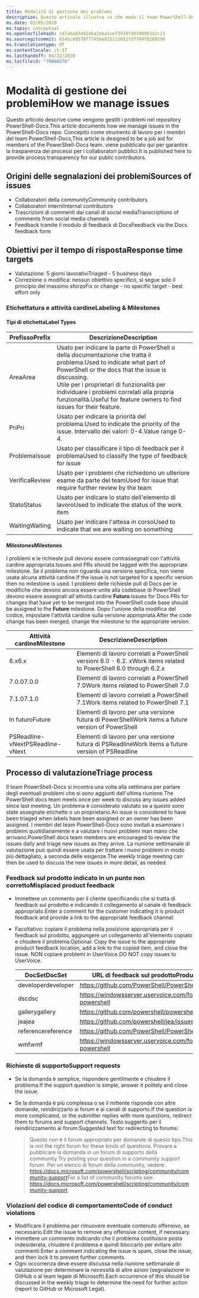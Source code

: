```yaml
---
title: Modalità di gestione dei problemi
description: Questo articolo illustra in che modo il team PowerShell-Docs gestisce le richieste pull.
ms.date: 03/05/2020
ms.topic: conceptual
ms.openlocfilehash: cd7aba83d42a6a2eba1ce73910fdd34096342c21
ms.sourcegitcommit: 6545c60578f7745be015111052fd7769f8289296
ms.translationtype: HT
ms.contentlocale: it-IT
ms.lasthandoff: 04/22/2020
ms.locfileid: "79060276"
---
```

# <a name="how-we-manage-issues"></a><span data-ttu-id="eda11-103">Modalità di gestione dei problemi</span><span class="sxs-lookup"><span data-stu-id="eda11-103">How we manage issues</span></span>

<span data-ttu-id="eda11-104">Questo articolo descrive come vengono gestiti i problemi nel repository PowerShell-Docs.</span><span class="sxs-lookup"><span data-stu-id="eda11-104">This article documents how we manage issues in the PowerShell-Docs repo.</span></span> <span data-ttu-id="eda11-105">Concepito come strumento di lavoro per i membri del team PowerShell-Docs,</span><span class="sxs-lookup"><span data-stu-id="eda11-105">This article is designed to be a job aid for members of the PowerShell-Docs team.</span></span> <span data-ttu-id="eda11-106">viene pubblicato qui per garantire la trasparenza dei processi per i collaboratori pubblici.</span><span class="sxs-lookup"><span data-stu-id="eda11-106">It is published here to provide process transparency for our public contributors.</span></span>

## <a name="sources-of-issues"></a><span data-ttu-id="eda11-107">Origini delle segnalazioni dei problemi</span><span class="sxs-lookup"><span data-stu-id="eda11-107">Sources of issues</span></span>

- <span data-ttu-id="eda11-108">Collaboratori della community</span><span class="sxs-lookup"><span data-stu-id="eda11-108">Community contributors</span></span>
- <span data-ttu-id="eda11-109">Collaboratori interni</span><span class="sxs-lookup"><span data-stu-id="eda11-109">Internal contributors</span></span>
- <span data-ttu-id="eda11-110">Trascrizioni di commenti dai canali di social media</span><span class="sxs-lookup"><span data-stu-id="eda11-110">Transcriptions of comments from social media channels</span></span>
- <span data-ttu-id="eda11-111">Feedback tramite il modulo di feedback di Docs</span><span class="sxs-lookup"><span data-stu-id="eda11-111">Feedback via the Docs feedback form</span></span>

## <a name="response-time-targets"></a><span data-ttu-id="eda11-112">Obiettivi per il tempo di risposta</span><span class="sxs-lookup"><span data-stu-id="eda11-112">Response time targets</span></span>

- <span data-ttu-id="eda11-113">Valutazione: 5 giorni lavorativi</span><span class="sxs-lookup"><span data-stu-id="eda11-113">Triaged - 5 business days</span></span>
- <span data-ttu-id="eda11-114">Correzione o modifica: nessun obiettivo specifico, si segue solo il principio del massimo sforzo</span><span class="sxs-lookup"><span data-stu-id="eda11-114">Fix or change - no specific target - best effort only</span></span>

### <a name="labeling--milestones"></a><span data-ttu-id="eda11-115">Etichettatura e attività cardine</span><span class="sxs-lookup"><span data-stu-id="eda11-115">Labeling & Milestones</span></span>

#### <a name="label-types"></a><span data-ttu-id="eda11-116">Tipi di etichetta</span><span class="sxs-lookup"><span data-stu-id="eda11-116">Label Types</span></span>

|<span data-ttu-id="eda11-117">Prefisso</span><span class="sxs-lookup"><span data-stu-id="eda11-117">Prefix</span></span>  | <span data-ttu-id="eda11-118">Descrizione</span><span class="sxs-lookup"><span data-stu-id="eda11-118">Description</span></span>                                                         |
|------- | --------------------------------------------------------------------|
|<span data-ttu-id="eda11-119">Area</span><span class="sxs-lookup"><span data-stu-id="eda11-119">Area</span></span>    | <span data-ttu-id="eda11-120">Usato per indicare la parte di PowerShell o della documentazione che tratta il problema.</span><span class="sxs-lookup"><span data-stu-id="eda11-120">Used to indicate what part of PowerShell or the docs that the issue is discussing.</span></span><br><span data-ttu-id="eda11-121">Utile per i proprietari di funzionalità per individuare i problemi correlati alla propria funzionalità.</span><span class="sxs-lookup"><span data-stu-id="eda11-121">Useful for feature owners to find issues for their feature.</span></span>|
|<span data-ttu-id="eda11-122">Pri</span><span class="sxs-lookup"><span data-stu-id="eda11-122">Pri</span></span>     | <span data-ttu-id="eda11-123">Usato per indicare la priorità del problema.</span><span class="sxs-lookup"><span data-stu-id="eda11-123">Used to indicate the priority of the issue.</span></span> <span data-ttu-id="eda11-124">Intervallo dei valori: 0-4.</span><span class="sxs-lookup"><span data-stu-id="eda11-124">Value range 0-4.</span></span>        |
|<span data-ttu-id="eda11-125">Problema</span><span class="sxs-lookup"><span data-stu-id="eda11-125">Issue</span></span>   | <span data-ttu-id="eda11-126">Usato per classificare il tipo di feedback per il problema</span><span class="sxs-lookup"><span data-stu-id="eda11-126">Used to classify the type of feedback for issue</span></span>                     |
|<span data-ttu-id="eda11-127">Verifica</span><span class="sxs-lookup"><span data-stu-id="eda11-127">Review</span></span>  | <span data-ttu-id="eda11-128">Usato per i problemi che richiedono un ulteriore esame da parte del team</span><span class="sxs-lookup"><span data-stu-id="eda11-128">Used for issue that require further review by the team</span></span>              |
|<span data-ttu-id="eda11-129">Stato</span><span class="sxs-lookup"><span data-stu-id="eda11-129">Status</span></span>  | <span data-ttu-id="eda11-130">Usato per indicare lo stato dell'elemento di lavoro</span><span class="sxs-lookup"><span data-stu-id="eda11-130">Used to indicate the status of the work item</span></span>                        |
|<span data-ttu-id="eda11-131">Waiting</span><span class="sxs-lookup"><span data-stu-id="eda11-131">Waiting</span></span> | <span data-ttu-id="eda11-132">Usato per indicare l'attesa in corso</span><span class="sxs-lookup"><span data-stu-id="eda11-132">Used to indicate that we are waiting on something</span></span>                   |

#### <a name="milestones"></a><span data-ttu-id="eda11-133">Milestones</span><span class="sxs-lookup"><span data-stu-id="eda11-133">Milestones</span></span>

<span data-ttu-id="eda11-134">I problemi e le richieste pull devono essere contrassegnati con l'attività cardine appropriata.</span><span class="sxs-lookup"><span data-stu-id="eda11-134">Issues and PRs should be tagged with the appropriate milestone.</span></span> <span data-ttu-id="eda11-135">Se il problema non riguarda una versione specifica, non viene usata alcuna attività cardine.</span><span class="sxs-lookup"><span data-stu-id="eda11-135">If the issue is not targeted for a specific version then no milestone is used.</span></span> <span data-ttu-id="eda11-136">I problemi delle richieste pull di Docs per le modifiche che devono ancora essere unite alla codebase di PowerShell devono essere assegnati all'attività cardine **Futuro**.</span><span class="sxs-lookup"><span data-stu-id="eda11-136">Issues for Docs PRs for changes that have yet to be merged into the PowerShell code base should be assigned to the **Future** milestone.</span></span> <span data-ttu-id="eda11-137">Dopo l'unione della modifica del codice, impostare l'attività cardine sulla versione appropriata.</span><span class="sxs-lookup"><span data-stu-id="eda11-137">After the code change has been merged, change the milestone to the appropriate version.</span></span>

|    <span data-ttu-id="eda11-138">Attività cardine</span><span class="sxs-lookup"><span data-stu-id="eda11-138">Milestone</span></span>     |                    <span data-ttu-id="eda11-139">Descrizione</span><span class="sxs-lookup"><span data-stu-id="eda11-139">Description</span></span>                     |
| ---------------- | -------------------------------------------------- |
| <span data-ttu-id="eda11-140">6.x</span><span class="sxs-lookup"><span data-stu-id="eda11-140">6.x</span></span>              | <span data-ttu-id="eda11-141">Elementi di lavoro correlati a PowerShell versioni 6.0 - 6.2. x</span><span class="sxs-lookup"><span data-stu-id="eda11-141">Work items related to PowerShell 6.0 through 6.2.x</span></span> |
| <span data-ttu-id="eda11-142">7.0.0</span><span class="sxs-lookup"><span data-stu-id="eda11-142">7.0.0</span></span>            | <span data-ttu-id="eda11-143">Elementi di lavoro correlati a PowerShell 7.0</span><span class="sxs-lookup"><span data-stu-id="eda11-143">Work items related to PowerShell 7.0</span></span>               |
| <span data-ttu-id="eda11-144">7.1.0</span><span class="sxs-lookup"><span data-stu-id="eda11-144">7.1.0</span></span>            | <span data-ttu-id="eda11-145">Elementi di lavoro correlati a PowerShell 7.1</span><span class="sxs-lookup"><span data-stu-id="eda11-145">Work items related to PowerShell 7.1</span></span>               |
| <span data-ttu-id="eda11-146">In futuro</span><span class="sxs-lookup"><span data-stu-id="eda11-146">Future</span></span>           | <span data-ttu-id="eda11-147">Elementi di lavoro per una versione futura di PowerShell</span><span class="sxs-lookup"><span data-stu-id="eda11-147">Work items a future version of PowerShell</span></span>          |
| <span data-ttu-id="eda11-148">PSReadline-vNext</span><span class="sxs-lookup"><span data-stu-id="eda11-148">PSReadline-vNext</span></span> | <span data-ttu-id="eda11-149">Elementi di lavoro per una versione futura di PSReadline</span><span class="sxs-lookup"><span data-stu-id="eda11-149">Work items a future version of PSReadline</span></span>          |

## <a name="triage-process"></a><span data-ttu-id="eda11-150">Processo di valutazione</span><span class="sxs-lookup"><span data-stu-id="eda11-150">Triage process</span></span>

<span data-ttu-id="eda11-151">Il team PowerShell-Docs si incontra una volta alla settimana per parlare degli eventuali problemi che si sono aggiunti dall'ultima riunione.</span><span class="sxs-lookup"><span data-stu-id="eda11-151">The PowerShell docs team meets once per week to discuss any issues added since last meeting.</span></span> <span data-ttu-id="eda11-152">Un problema è considerato valutato se a questo sono state assegnate etichette o un proprietario.</span><span class="sxs-lookup"><span data-stu-id="eda11-152">An issue is considered to have been triaged when labels have been assigned or an owner has been assigned.</span></span> <span data-ttu-id="eda11-153">I membri del team PowerShell-Docs sono invitati a esaminare i problemi quotidianamente e a valutare i nuovi problemi man mano che arrivano.</span><span class="sxs-lookup"><span data-stu-id="eda11-153">PowerShell docs team members are encouraged to review the issues daily and triage new issues as they arrive.</span></span> <span data-ttu-id="eda11-154">La riunione settimanale di valutazione può quindi essere usata per trattare i nuovi problemi in modo più dettagliato, a seconda delle esigenze.</span><span class="sxs-lookup"><span data-stu-id="eda11-154">The weekly triage meeting can then be used to discuss the new issues in more detail, as needed.</span></span>

### <a name="misplaced-product-feedback"></a><span data-ttu-id="eda11-155">Feedback sul prodotto indicato in un punto non corretto</span><span class="sxs-lookup"><span data-stu-id="eda11-155">Misplaced product feedback</span></span>

- <span data-ttu-id="eda11-156">Immettere un commento per il cliente specificando che si tratta di feedback sul prodotto e indicando il collegamento al canale di feedback appropriato.</span><span class="sxs-lookup"><span data-stu-id="eda11-156">Enter a comment for the customer indicating it is product feedback and provide a link to the appropriate feedback channel.</span></span>
- <span data-ttu-id="eda11-157">Facoltativo: copiare il problema nella posizione appropriata per il feedback sul prodotto, aggiungere un collegamento all'elemento copiato e chiudere il problema.</span><span class="sxs-lookup"><span data-stu-id="eda11-157">Optional: Copy the issue to the appropriate product feedback location, add a link to the copied item, and close the issue.</span></span> <span data-ttu-id="eda11-158">NON copiare problemi in UserVoice.</span><span class="sxs-lookup"><span data-stu-id="eda11-158">DO NOT copy issues to UserVoice.</span></span>

  | <span data-ttu-id="eda11-159">DocSet</span><span class="sxs-lookup"><span data-stu-id="eda11-159">DocSet</span></span>    | <span data-ttu-id="eda11-160">URL di feedback sul prodotto</span><span class="sxs-lookup"><span data-stu-id="eda11-160">Product Feedback URL</span></span>                                         |
  | --------- | ------------------------------------------------------------ |
  | <span data-ttu-id="eda11-161">developer</span><span class="sxs-lookup"><span data-stu-id="eda11-161">developer</span></span> | https://github.com/PowerShell/PowerShell/issues/new/choose   |
  | <span data-ttu-id="eda11-162">dsc</span><span class="sxs-lookup"><span data-stu-id="eda11-162">dsc</span></span>       | https://windowsserver.uservoice.com/forums/301869-powershell |
  | <span data-ttu-id="eda11-163">gallery</span><span class="sxs-lookup"><span data-stu-id="eda11-163">gallery</span></span>   | https://github.com/powershell/powershellgallery/issues/new   |
  | <span data-ttu-id="eda11-164">jea</span><span class="sxs-lookup"><span data-stu-id="eda11-164">jea</span></span>       | https://github.com/powershell/jea/issues/new                 |
  | <span data-ttu-id="eda11-165">reference</span><span class="sxs-lookup"><span data-stu-id="eda11-165">reference</span></span> | https://github.com/PowerShell/PowerShell/issues/new/choose   |
  | <span data-ttu-id="eda11-166">wmf</span><span class="sxs-lookup"><span data-stu-id="eda11-166">wmf</span></span>       | https://windowsserver.uservoice.com/forums/301869-powershell |

### <a name="support-requests"></a><span data-ttu-id="eda11-167">Richieste di supporto</span><span class="sxs-lookup"><span data-stu-id="eda11-167">Support requests</span></span>

- <span data-ttu-id="eda11-168">Se la domanda è semplice, rispondere gentilmente e chiudere il problema.</span><span class="sxs-lookup"><span data-stu-id="eda11-168">If the support question is simple, answer it politely and close the issue.</span></span>
- <span data-ttu-id="eda11-169">Se la domanda è più complessa o se il mittente risponde con altre domande, reindirizzarlo ai forum e ai canali di supporto.</span><span class="sxs-lookup"><span data-stu-id="eda11-169">If the question is more complicated, or the submitter replies with more questions, redirect them to forums and support channels.</span></span> <span data-ttu-id="eda11-170">Testo suggerito per il reindirizzamento ai forum:</span><span class="sxs-lookup"><span data-stu-id="eda11-170">Suggested text for redirecting to forums:</span></span>

    > <span data-ttu-id="eda11-171">Questo non è il forum appropriato per domande di questo tipo.</span><span class="sxs-lookup"><span data-stu-id="eda11-171">This is not the right forum for these kinds of questions.</span></span> <span data-ttu-id="eda11-172">Provare a pubblicare la domanda in un forum di supporto della community.</span><span class="sxs-lookup"><span data-stu-id="eda11-172">Try posting your question in a community support forum.</span></span> <span data-ttu-id="eda11-173">Per un elenco di forum della community, vedere: https://docs.microsoft.com/powershell/scripting/community/community-support</span><span class="sxs-lookup"><span data-stu-id="eda11-173">For a list of community forums see: https://docs.microsoft.com/powershell/scripting/community/community-support</span></span>

### <a name="code-of-conduct-violations"></a><span data-ttu-id="eda11-174">Violazioni del codice di comportamento</span><span class="sxs-lookup"><span data-stu-id="eda11-174">Code of conduct violations</span></span>

- <span data-ttu-id="eda11-175">Modificare il problema per rimuovere eventuale contenuto offensivo, se necessario.</span><span class="sxs-lookup"><span data-stu-id="eda11-175">Edit the issue to remove any offensive content, if necessary.</span></span>
- <span data-ttu-id="eda11-176">Immettere un commento indicando che il problema costituisce posta indesiderata, chiudere il problema e quindi bloccarlo per evitare altri commenti.</span><span class="sxs-lookup"><span data-stu-id="eda11-176">Enter a comment indicating the issue is spam, close the issue, and then lock it to prevent further comments.</span></span>
- <span data-ttu-id="eda11-177">Ogni occorrenza deve essere discussa nella riunione settimanale di valutazione per determinare la necessità di altre azioni (segnalazione in GitHub o al team legale di Microsoft).</span><span class="sxs-lookup"><span data-stu-id="eda11-177">Each occurrence of this should be discussed in the weekly triage to determine the need for further action (report to GitHub or Microsoft Legal).</span></span>
